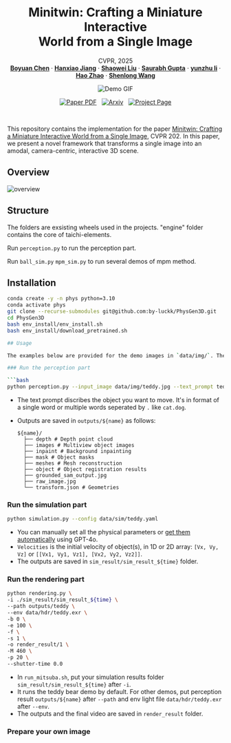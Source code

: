 <br />
<p align="center">

  <h1 align="center">Minitwin: Crafting a Miniature Interactive <br> World from a Single Image</h1>

  <p align="center">
   CVPR, 2025
    <br />
    <a href="https://by-luckk.github.io "><strong>Boyuan Chen</strong></a>
    ·
    <a href="https://jianghanxiao.github.io"><strong>Hanxiao Jiang</strong></a>
    ·
    <a href="https://stevenlsw.github.io"><strong>Shaowei Liu</strong></a>
    ·
    <a href="https://saurabhg.web.illinois.edu/"><strong>Saurabh Gupta</strong></a>
    ·
    <a href="https://yunzhuli.github.io/"><strong>yunzhu li</strong></a>
    ·
    <a href="https://sites.google.com/view/fromandto"><strong>Hao Zhao</strong></a>
    ·
    <a href="https://shenlong.web.illinois.edu/"><strong>Shenlong Wang</strong></a>
  </p>

<p align="center"> 
<img src="assets/teaser.gif" alt="Demo GIF" />
</p>

  <p align="center">
    <a href='https://arxiv.org/pdf/2503.20746'>
      <img src='https://img.shields.io/badge/Paper-PDF-green?style=flat&logo=arXiv&logoColor=green' alt='Paper PDF'></a>
    <a href='https://arxiv.org/abs/2503.20746' style='padding-left: 0.5rem;'><img src='https://img.shields.io/badge/arXiv-2409.18964-b31b1b.svg'  alt='Arxiv'></a>
    <a href='https://by-luckk.github.io/MiniTwin/' style='padding-left: 0.5rem;'>
      <img src='https://img.shields.io/badge/Project-Page-blue?style=flat&logo=Google%20chrome&logoColor=blue' alt='Project Page'></a>
  </p>

</p>
<br />

This repository contains the implementation for the paper [Minitwin: Crafting a Miniature Interactive World from a Single Image](https://by-luckk.github.io/MiniTwin/), CVPR 202. In this paper, we present a novel framework that transforms a single image into an amodal, camera-centric, interactive 3D scene. 

## Overview
![overview](assets/pipeline.png)

## Structure

The folders are exsisting wheels used in the projects. "engine" folder contains the core of taichi-elements. 

Run ```perception.py``` to run the perception part.

Run ```ball_sim.py``` ```mpm_sim.py``` to run several demos of mpm method.

## Installation

```bash
conda create -y -n phys python=3.10
conda activate phys
git clone --recurse-submodules git@github.com:by-luckk/PhysGen3D.git
cd PhysGen3D
bash env_install/env_install.sh
bash env_install/download_pretrained.sh

## Usage

The examples below are provided for the demo images in `data/img/`. The `teddy.jpg` can be substituted with any other images. `${name}` is the name of the image.

### Run the perception part

```bash
python perception.py --input_image data/img/teddy.jpg --text_prompt teddy
```
- The text prompt discribes the object you want to move. It's in format of a single word or multiple words seperated by `.` like `cat.dog`. 
- Outputs are saved in `outputs/${name}` as follows:


  ```Shell
  ${name}/
    ├── depth # Depth point cloud
    ├── images # Multiview object images
    ├── inpaint # Background inpainting
    ├── mask # Object masks
    ├── meshes # Mesh reconstruction
    ├── object # Object registration results
    ├── grounded_sam_output.jpg
    ├── raw_image.jpg
    └── transform.json # Geometries
  ```

### Run the simulation part

```bash
python simulation.py --config data/sim/teddy.yaml
```
- You can manually set all the physical parameters or [get them automatically](assets/gpt.md) using GPT-4o. 
- `Velocities` is the initial velocity of object(s), in 1D or 2D array: `[Vx, Vy, Vz]` or `[[Vx1, Vy1, Vz1], [Vx2, Vy2, Vz2]]`. 
- The outputs are saved in `sim_result/sim_result_${time}` folder.

### Run the rendering part

```bash
python rendering.py \
-i ./sim_result/sim_result_${time} \
--path outputs/teddy \
--env data/hdr/teddy.exr \
-b 0 \
-e 100 \
-f \
-s 1 \
-o render_result/1 \
-M 460 \
-p 20 \
--shutter-time 0.0
```

<!-- ```bash
bash scripts/run_mitsuba.sh
  ``` -->

- In `run_mitsuba.sh`, put your simulation results folder `sim_result/sim_result_${time}` after `-i`. 
- It runs the teddy bear demo by default. For other demos, put perception result `outputs/${name}` after `--path` and env light file `data/hdr/teddy.exr` after `--env`.
- The outputs and the final video are saved in `render_result` folder.

### Prepare your own image

